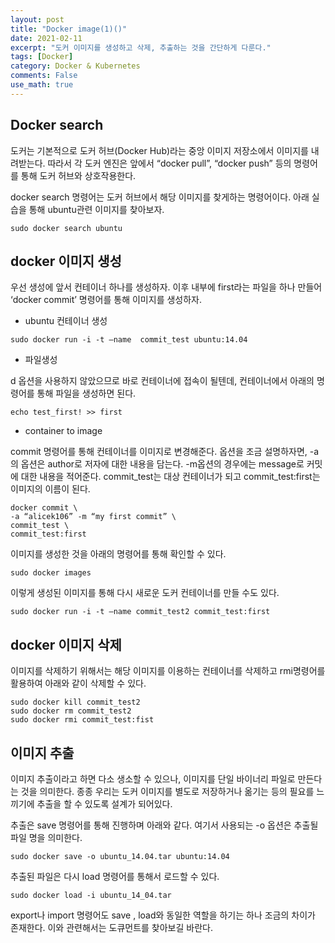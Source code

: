 ```yaml
---
layout: post
title: "Docker image(1)()"
date: 2021-02-11
excerpt: "도커 이미지를 생성하고 삭제, 추출하는 것을 간단하게 다룬다."
tags: [Docker]
category: Docker & Kubernetes
comments: False
use_math: true
---
```


## Docker search
도커는 기본적으로 도커 허브(Docker Hub)라는 중앙 이미지 저장소에서 이미지를 내려받는다. 따라서 각 도커 엔진은 앞에서 “docker pull”, “docker push” 등의 명령어를 통해 도커 허브와 상호작용한다.

docker search 명령어는 도커 허브에서 해당 이미지를 찾게하는 명령어이다. 아래 실습을 통해 ubuntu관련 이미지를 찾아보자.
~~~
sudo docker search ubuntu
~~~

## docker 이미지 생성
우선 생성에 앞서 컨테이너 하나를 생성하자. 이후 내부에 first라는 파일을 하나 만들어 ‘docker commit’ 명령어를 통해 이미지를 생성하자.

* ubuntu 컨테이너 생성

~~~
sudo docker run -i -t —name  commit_test ubuntu:14.04
~~~

* 파일생성

d 옵션을 사용하지 않았으므로 바로 컨테이너에 접속이 될텐데, 컨테이너에서 아래의 명령어를 통해 파일을 생성하면 된다.

~~~
echo test_first! >> first
~~~

* container to image

commit 명령어를 통해 컨테이너를 이미지로 변경해준다. 옵션을 조금 설명하자면, -a의 옵션은 author로 저자에 대한 내용을 담는다.
-m옵션의 경우에는 message로 커밋에 대한 내용을 적어준다. commit_test는 대상 컨테이너가 되고 commit_test:first는 이미지의 이름이 된다.

~~~
docker commit \
-a “alicek106” -m “my first commit” \
commit_test \
commit_test:first
~~~

이미지를 생성한 것을 아래의 명령어를 통해 확인할 수 있다.
~~~
sudo docker images
~~~

이렇게 생성된 이미지를 통해 다시 새로운 도커 컨테이너를 만들 수도 있다.
~~~
sudo docker run -i -t —name commit_test2 commit_test:first
~~~

## docker 이미지 삭제
이미지를 삭제하기 위해서는 해당 이미지를 이용하는 컨테이너를 삭제하고 rmi명령어를 활용하여 아래와 같이 삭제할 수 있다.

~~~
sudo docker kill commit_test2
sudo docker rm commit_test2
sudo docker rmi commit_test:fist
~~~

## 이미지 추출
이미지 추출이라고 하면 다소 생소할 수 있으나, 이미지를 단일 바이너리 파일로 만든다는 것을 의미한다. 종종 우리는 도커 이미지를 별도로 저장하거나 옮기는 등의 필요를 느끼기에 추출을 할 수 있도록 설계가 되어있다.

추출은 save 명령어를 통해 진행하며 아래와 같다. 여기서 사용되는 -o 옵션은 추출될 파일 명을 의미한다.
~~~
sudo docker save -o ubuntu_14.04.tar ubuntu:14.04
~~~

추출된 파일은 다시 load 명령어를 통해서 로드할 수 있다. 
~~~
sudo docker load -i ubuntu_14_04.tar
~~~

export나 import 명령어도 save , load와 동일한 역할을 하기는 하나 조금의 차이가 존재한다. 이와 관련해서는 도큐먼트를 찾아보길 바란다.

